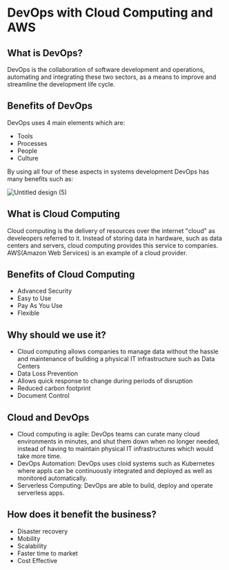 # DevOps with Cloud Computing and AWS

## What is DevOps?

DevOps is the collaboration of software development and operations, automating and integrating these two sectors, as a means to improve and streamline the development life cycle. 

## Benefits of DevOps

DevOps uses 4 main elements which are: 
- Tools
- Processes
- People 
- Culture

By using all four of these aspects in systems development DevOps has many benefits such as:




![Untitled design (5)](https://user-images.githubusercontent.com/129324316/231449419-4f878372-0249-407a-b487-4c8c32fa4ab5.png)

## What is Cloud Computing

Cloud computing is the delivery of resources over the internet "cloud" as develeopers referred to it. Instead of storing data in hardware, such as data centers and servers, cloud computing provides this service to companies. AWS(Amazon Web Services) is an example of a cloud provider.

## Benefits of Cloud Computing

- Advanced Security
- Easy to Use
- Pay As You Use
- Flexible 


## Why should we use it? 

- Cloud computing allows companies to manage data without the hassle and maintenance of building a physical IT infrastructure such as Data Centers
- Data Loss Prevention
- Allows quick response to change during periods of disruption
- Reduced carbon footprint
- Document Control

## Cloud and DevOps 

- Cloud computing is agile: DevOps teams can curate many cloud environments in minutes, and shut them down when no longer needed, instead of having to maintain physical IT infrastructures which would take more time.
- DevOps Automation: DevOps uses cloid systems such as Kubernetes where appls can be continuously integrated and deployed as well as monitored automatically.
- Serverless Computing: DevOps are able to build, deploy and operate serverless apps.

## How does it benefit the business?

- Disaster recovery
- Mobility
- Scalability
- Faster time to market
- Cost Effective
